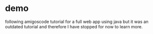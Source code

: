 # demo
following amigoscode tutorial for a full web app using java but it was an outdated tutorial and therefore I have stopped for now to learn more.
